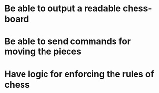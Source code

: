 # Be able to output a readable chess-board

# Be able to send commands for moving the pieces

# Have logic for enforcing the rules of chess
